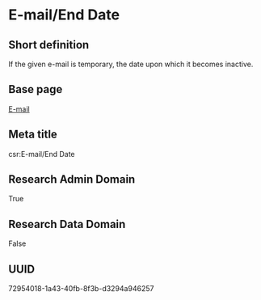 # E-mail/End Date
## Short definition
If the given e-mail is temporary, the date upon which it becomes inactive.
## Base page
[E-mail](../Objects/E-mail.md)
## Meta title
csr:E-mail/End Date
## Research Admin Domain
True
## Research Data Domain
False
## UUID
72954018-1a43-40fb-8f3b-d3294a946257
